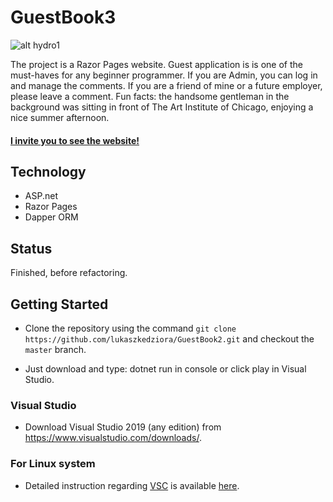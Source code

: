 # GuestBook3

![alt hydro1](http://www.lukaszkedziora.com/wp-content/uploads/2020/09/gb2.jpg)

The project is a Razor Pages website. Guest application is is one of the must-haves for any beginner programmer. If you are Admin, you can log in and manage the comments. If you are a friend of mine or a future employer, please leave a comment. Fun facts: the handsome gentleman in the background was sitting in front of The Art Institute of Chicago, enjoying a nice summer afternoon. 

#### [I invite you to see the website!](http://guestbook.hostingasp.pl/)

## Technology 
- ASP.net
- Razor Pages
- Dapper ORM

## Status
Finished, before refactoring.


## Getting Started

- Clone the repository using the command `git clone https://github.com/lukaszkedziora/GuestBook2.git` and checkout the `master` branch.

- Just download and type: dotnet run in console or click play in Visual Studio.

### Visual Studio

- Download Visual Studio 2019 (any edition) from <https://www.visualstudio.com/downloads/>.

### For Linux system

- Detailed instruction regarding [VSC](https://code.visualstudio.com/docs/setup/linux) is available [here](https://docs.microsoft.com/en-us/dotnet/core/install/linux-ubuntu).
